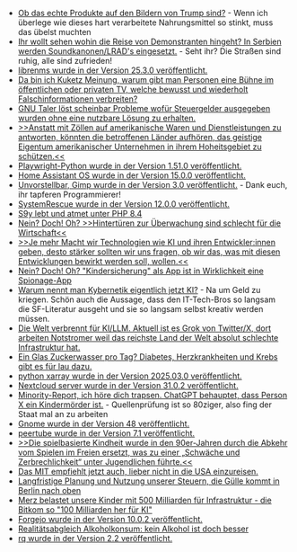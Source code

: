 * [Ob das echte Produkte auf den Bildern von Trump sind?](https://blog.fefe.de/?ts=9929d876) - Wenn ich überlege wie dieses hart verarbeitete Nahrungsmittel so stinkt, muss das übelst muchten
* [Ihr wollt sehen wohin die Reise von Demonstranten hingeht? In Serbien werden Soundkanonen/LRAD's eingesetzt.](https://blog.fefe.de/?ts=9928558f) - Seht ihr? Die Straßen sind ruhig, alle sind zufrieden!
* [librenms wurde in der Version 25.3.0 veröffentlicht.](https://github.com/librenms/librenms/releases/tag/25.3.0)
* [Da bin ich Kuketz Meinung, warum gibt man Personen eine Bühne im öffentlichen oder privaten TV, welche bewusst und wiederholt Falschinformationen verbreiten?](https://www.kuketz-blog.de/keine-buehne-fuer-desinformation-warum-talkshows-verantwortung-uebernehmen-muessen/)
* [GNU Taler löst scheinbar Probleme wofür Steuergelder ausgegeben wurden ohne eine nutzbare Lösung zu erhalten.](https://blog.fefe.de/?ts=99264c2b)
* [>>Anstatt mit Zöllen auf amerikanische Waren und Dienstleistungen zu antworten, könnten die betroffenen Länder aufhören, das geistige Eigentum amerikanischer Unternehmen in ihrem Hoheitsgebiet zu schützen.<<](https://www.watson.ch/wirtschaft/interview/848481884-trump-zoelle-diese-massnahme-koennte-die-usa-in-die-knie-zwingen)
* [Playwright-Python wurde in der Version 1.51.0 veröffentlicht.](https://github.com/microsoft/playwright-python/releases/tag/v1.51.0)
* [Home Assistant OS wurde in der Version 15.0.0 veröffentlicht.](https://github.com/home-assistant/operating-system/releases/tag/15.0)
* [Unvorstellbar, Gimp wurde in der Version 3.0 veröffentlicht.](https://gitlab.gnome.org/GNOME/gimp/-/blob/GIMP_3_0_0/NEWS) - Dank euch, ihr tapferen Programmierer!
* [SystemRescue wurde in der Version 12.0.0 veröffentlicht.](https://www.system-rescue.org/Changes-x86/)
* [S9y lebt und atmet unter PHP 8.4](https://www.onli-blogging.de/2499/Kuerzliche-Entwicklungen-bei-Serendipity.html)
* [Nein? Doch! Oh? >>Hintertüren zur Überwachung sind schlecht für die Wirtschaft<<](https://netzpolitik.org/2025/ueberwachungsagenda-going-dark-lets-talk-to-business/)
* [>>Je mehr Macht wir Technologien wie KI und ihren Entwickler:innen geben, desto stärker sollten wir uns fragen, ob wir das, was mit diesen Entwicklungen bewirkt werden soll, wollen.<<](https://katika-kuehnreich.com/blog/2025/03/17/video-zum-vortrag-zauberhafte-ki-welt/)
* [Nein? Doch! Oh? "Kindersicherung" als App ist in Wirklichkeit eine Spionage-App](https://netzpolitik.org/2025/spionage-apps-neue-studie-enthuellt-risiken-von-spionage-apps-fuer-kinder/)
* [Warum nennt man Kybernetik eigentlich jetzt KI?](https://media.ccc.de/v/dgwk2025-56334-zauberhafte-ki-welt-energ) - Na um Geld zu kriegen. Schön auch die Aussage, dass den IT-Tech-Bros so langsam die SF-Literatur ausgeht und sie so langsam selbst kreativ werden müssen.
* [Die Welt verbrennt für KI/LLM. Aktuell ist es Grok von Twitter/X, dort arbeiten Notstromer weil das reichste Land der Welt absolut schlechte Infrastruktur hat.](https://blog.fefe.de/?ts=99242944)
* [Ein Glas Zuckerwasser pro Tag? Diabetes, Herzkrankheiten und Krebs gibt es für lau dazu.](https://blog.fefe.de/?ts=99242667)
* [python xarray wurde in der Version 2025.03.0 veröffentlicht.](https://github.com/pydata/xarray/releases/tag/v2025.03.0)
* [Nextcloud server wurde in der Version 31.0.2 veröffentlicht.](https://github.com/nextcloud/server/releases/tag/v31.0.2)
* [Minority-Report, ich höre dich trapsen. ChatGPT behauptet, dass Person X ein Kindermörder ist.](https://noyb.eu/de/ai-hallucinations-chatgpt-created-fake-child-murderer) - Quellenprüfung ist so 80ziger, also fing der Staat mal an zu arbeiten
* [Gnome wurde in der Version 48 veröffentlicht.](https://release.gnome.org/48/)
* [peertube wurde in der Version 7.1 veröffentlicht.](https://joinpeertube.org/news/release-7.1)
* [>>Die spielbasierte Kindheit wurde in den 90er-Jahren durch die Abkehr vom Spielen im Freien ersetzt, was zu einer „Schwäche und Zerbrechlichkeit“ unter Jugendlichen führte.<<](https://www.deutschlandfunk.de/mediennutzung-tv-computer-kinder-jugendliche-gehirn-100.html)
* [Das MIT empfiehlt jetzt auch, lieber nicht in die USA einzureisen.](https://blog.fefe.de/?ts=9925136d)
* [Langfristige Planung und Nutzung unserer Steuern, die Gülle kommt in Berlin nach oben](https://blog.fefe.de/?ts=9923aebc)
* [Merz belastet unsere Kinder mit 500 Milliarden für Infrastruktur - die Bitkom so "100 Milliarden her für KI"](https://blog.fefe.de/?ts=9923fd13)
* [Forgejo wurde in der Version 10.0.2 veröffentlicht.](https://codeberg.org/forgejo/forgejo/releases/tag/v10.0.2)
* [Realitätsabgleich Alkoholkonsum: kein Alkohol ist doch besser](https://www.deutschlandfunk.de/alkoholsucht-alkoholabusus-alkohol-gesundheit-100.html)
* [rq wurde in der Version 2.2 veröffentlicht.](https://github.com/rq/rq/releases/tag/v2.2)
